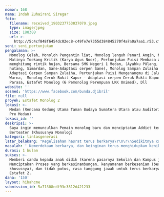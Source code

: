 ```yaml
---
nomor: 168
nama: Indah Zuhairani Siregar
foto:
  filename: received_1903237753037070.jpeg
  type: image/jpeg
  size: 188388
  url: >-
    http://5c4cf848f6454dc02ec8-c49fe7e7355d384845270f4a7a0a7aa1.r53.cf2.rackcdn.com/70f96fc0-2d4e-47b9-bd44-271c4dc71fce/received_1903237753037070.jpeg
seni: seni_pertunjukan
pengalaman: >-
  Monolog Celah, Monoloh Pengantin liat, Monolog lenguh Penari Angin, Monolog
  Matinya Toekang Kritik (Karya Agus Noor), Pertunjukan Puisi Membaca awan
  menghitung rintik hujan, Bersama SMK Negeri 1 Medan, (Ayahku PUlang, penagih
  hutang, Simardan, Sane-Adaptasi cerpen Sane), Monolog Sampan Zulaiha -
  Adaptasi Cerpen Sampan Zulaiha, Pertunjukan Puisi Mengenangmu di Jalan pernuh
  Warna,  Monolog Ceruk Bukit Kapur - Adaptasi cerpen Ceruk Bukti Kapur, Monolog
  Parasa, Estafet Monolog (6 Pemonolog Perempuan LKK Unimed), Dll
website: ''
sosmed: 'https://www.facebook.com/bunda.djibril'
file: null
proyek: Estafet Monolog 2
lokasi: >-
  Medan (Rencana Gedung Utama Taman Budaya Sumatera Utara atau Auditorium RRI
  Pro Medan)
lokasi_id: ''
deskripsi: >-
  Saya ingin memunculkan Pemain monolog baru dan menciptakan Addict terhadap
  Berteater (Khususnya Monolog)
kategori: lintasgenerasi
latar_belakang: "Kegelisahan hasrat terus berkarya\r\n\r\nSedikitnya calon pemain teater yang muda, bukan dikarekan tidak mampu, tapi kurang percaya diri dan kurangnya media, apalagi sulitnya mencari orang yang berani memfasilitasi seniman muda berkarya. Seniman muda disini (anak didik, sampai ke Mahasiswa)"
masalah: ' Kemerdekaan berkarya, dan keinginan terus menghidupkan kenikmatan berteater di Medan Khususnya'
durasi: 1 bulan
sukses: >-
  Memberi candu kepada anak didik (karena pasarnya Sekolah dan Kampus juga).
  Menciptakan Proses yang berkesinambungan, kenyamanan berkesenian (berteater
  khususnya), dan tidak putus, rasa tanggung jawab untuk terus berkarya selepas
  Estafet 2. 
dana: '150'
layout: hibahcme
submission_id: 5a71308edf93c3312d421233
---
```


